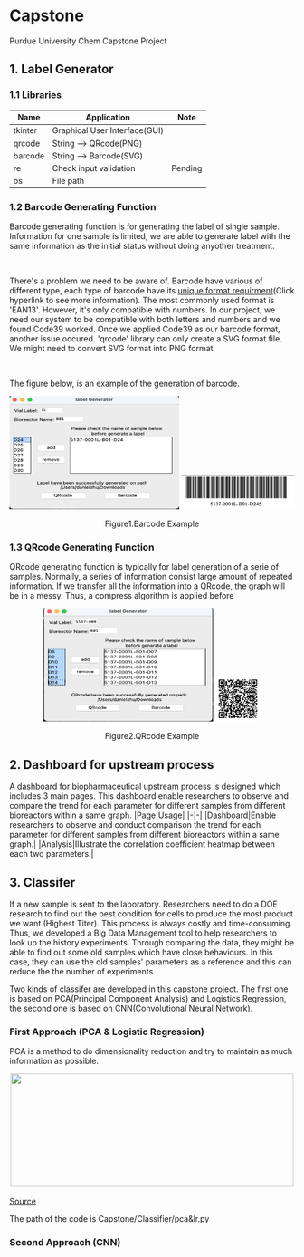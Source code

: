 # Capstone
Purdue University Chem Capstone Project

## 1. Label Generator

### 1.1 Libraries

|Name|Application|Note|
|-|-|-|
|tkinter|Graphical User Interface(GUI)||
|qrcode|String --> QRcode(PNG)||
|barcode|String --> Barcode(SVG)||
|re|Check input validation|Pending|
|os|File path||

### 1.2 Barcode Generating Function

Barcode generating function is for generating the label of single sample. Information for one sample is limited, we are able to generate label with the same information as the initial status without doing anyother treatment.

</br>

There's a problem we need to be aware of. Barcode have various of different type, each type of barcode have its [unique format requirment](https://www.premierelectronics.com/blog/barcode-types-identificaton-understanding)(Click hyperlink to see more information). The most commonly used format is 'EAN13'. However, it's only compatible with numbers. In our project, we need our system to be compatible with both letters and numbers and we found Code39 worked. Once we applied Code39 as our barcode format, another issue occured. 'qrcode' library can only create a SVG format file. We might need to convert SVG format into PNG format.

</br>

The figure below, is an example of the generation of barcode.

<p align="center">
  <img width="300" height="200" src="https://github.com/DanielZhuGY/Capstone/blob/main/images/BarcodeExample.png?raw=true">
  <img width="200" height="60" src="https://github.com/DanielZhuGY/Capstone/blob/main/images/Barcode.png?raw=true">
</p>
<p align="center">
  Figure1.Barcode Example
</p>

### 1.3 QRcode Generating Function

QRcode generating function is typically for label generation of a serie of samples. Normally, a series of information consist large amount of repeated information. If we transfer all the information into a QRcode, the graph will be in a messy. Thus, a compress algorithm is applied before 


<p align="center">
  <img width="300" height="200" src="https://github.com/DanielZhuGY/Capstone/blob/main/images/QRcodeExample.png?raw=true">
  <img width="80" height="80" src="https://github.com/DanielZhuGY/Capstone/blob/main/images/QRcode.png?raw=true">
</p>
<p align="center">
  Figure2.QRcode Example
</p>

## 2. Dashboard for upstream process

A dashboard for biopharmaceutical upstream process is designed which includes 3 main pages. This dashboard enable researchers to observe and compare the trend for each parameter for different samples from different bioreactors within a same graph.
|Page|Usage|
|-|-|
|Dashboard|Enable researchers to observe and conduct comparison the trend for each parameter for different samples from different bioreactors within a same graph.|
|Analysis|Illustrate the correlation coefficient heatmap between each two parameters.|


## 3. Classifer

If a new sample is sent to the laboratory. Researchers need to do a DOE research to find out the best condition for cells to produce the most product we want (Highest Titer). This process is always costly and time-consuming. Thus, we developed a Big Data Management tool to help researchers to look up the history experiments. Through comparing the data, they might be able to find out some old samples which have close behaviours. In this case, they can use the old samples' parameters as a reference and this can reduce the the number of experiments.

Two kinds of classifer are developed in this capstone project. The first one is based on PCA(Principal Component Analysis) and Logistics Regression, the second one is based on CNN(Convolutional Neural Network).

### First Approach (PCA & Logistic Regression)

PCA is a method to do dimensionality reduction and try to maintain as much information as possible.

<p align="center">
 <img width="500" height="200" src="http://www.nlpca.org/fig_pca_principal_component_analysis.png">
</p>

[Source](https://www.analyticsvidhya.com/blog/2016/03/pca-practical-guide-principal-component-analysis-python/)

The path of the code is Capstone/Classifier/pca&lr.py

### Second Approach (CNN)



